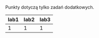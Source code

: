 Punkty dotyczą tylko zadań dodatkowych.

| lab1 | lab2 | lab3 |
|------|------|------|
|    1 |    1 |    1 |
